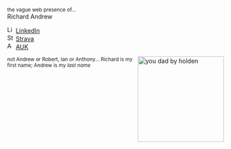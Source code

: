 <link rel="stylesheet" href="https://use.fontawesome.com/releases/v5.6.3/css/all.css">

<sub>the vague web presence of...</sub>  
<i class="fa-solid fa-asterisk fa-xs"></i>Richard Andrew

<img src="https://www.linkedin.com/favicon.ico" alt="LinkedIn" width="16px" height="16px"> <a href="https://www.linkedin.com/in/richardandrew75/" target="_blank">LinkedIn</a>  
<img src="https://www.strava.com/favicon.ico" alt="Strava" width="16px" height="16px"> <a href="https://www.strava.com/athletes/43333745" target="_blank">Strava</a>  
<img src="https://audax.uk/favicon.ico" alt="AUK" width="16px" height="16px"> <a href="https://audax.uk/results?memId=26444" target="_blank">AUK</a>  

<img align="right" width="200" alt="you dad by holden" src="https://ribena75.github.io/richard.andrew/assets/img/youdad2.png">

<sub><i class="fa-solid fa-asterisk fa-xs"></i>not Andrew or Robert, Ian or Anthony... Richard is my first name; Andrew is my *last name*</sub>